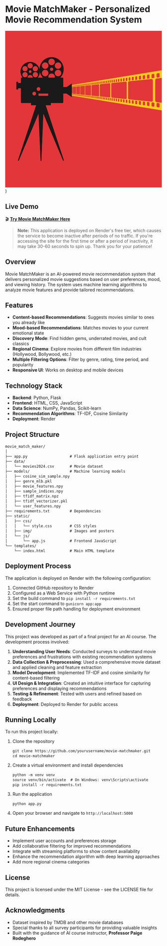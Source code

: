 # Movie MatchMaker - Personalized Movie Recommendation System

![Movie MatchMaker](static/img/no-poster.jpg))

## Live Demo
🎬 **[Try Movie MatchMaker Here](https://movie-matchmaker-recommendation-system.onrender.com/)**

> **Note:** This application is deployed on Render's free tier, which causes the service to become inactive after periods of no traffic. If you're accessing the site for the first time or after a period of inactivity, it may take 30-60 seconds to spin up. Thank you for your patience!

## Overview
Movie MatchMaker is an AI-powered movie recommendation system that delivers personalized movie suggestions based on user preferences, mood, and viewing history. The system uses machine learning algorithms to analyze movie features and provide tailored recommendations.

## Features
- **Content-based Recommendations**: Suggests movies similar to ones you already like
- **Mood-based Recommendations**: Matches movies to your current emotional state
- **Discovery Mode**: Find hidden gems, underrated movies, and cult classics
- **Regional Cinema**: Explore movies from different film industries (Hollywood, Bollywood, etc.)
- **Multiple Filtering Options**: Filter by genre, rating, time period, and popularity
- **Responsive UI**: Works on desktop and mobile devices

## Technology Stack
- **Backend**: Python, Flask
- **Frontend**: HTML, CSS, JavaScript
- **Data Science**: NumPy, Pandas, Scikit-learn
- **Recommendation Algorithms**: TF-IDF, Cosine Similarity
- **Deployment**: Render

## Project Structure
```
movie_match_maker/
│
├── app.py                   # Flask application entry point
├── data/
│   └── movies2024.csv       # Movie dataset
├── models/                  # Machine learning models
│   ├── cosine_sim_sample.npy
│   ├── genre_mlb.pkl
│   ├── movie_features.npy
│   ├── sample_indices.npy
│   ├── tfidf_matrix.npz
│   ├── tfidf_vectorizer.pkl
│   └── user_features.npy
├── requirements.txt         # Dependencies
├── static/
│   ├── css/
│   │   └── style.css        # CSS styles
│   ├── img/                 # Images and posters
│   └── js/
│       └── app.js           # Frontend JavaScript
└── templates/
    └── index.html           # Main HTML template
```

## Deployment Process
The application is deployed on Render with the following configuration:
1. Connected GitHub repository to Render
2. Configured as a Web Service with Python runtime
3. Set the build command to `pip install -r requirements.txt`
4. Set the start command to `gunicorn app:app`
5. Ensured proper file path handling for deployment environment

## Development Journey
This project was developed as part of a final project for an AI course. The development process involved:

1. **Understanding User Needs**: Conducted surveys to understand movie preferences and frustrations with existing recommendation systems
2. **Data Collection & Preprocessing**: Used a comprehensive movie dataset and applied cleaning and feature extraction
3. **Model Development**: Implemented TF-IDF and cosine similarity for content-based filtering
4. **UI Design & Integration**: Created an intuitive interface for capturing preferences and displaying recommendations
5. **Testing & Refinement**: Tested with users and refined based on feedback
6. **Deployment**: Deployed to Render for public access

## Running Locally
To run this project locally:

1. Clone the repository
   ```
   git clone https://github.com/yourusername/movie-matchmaker.git
   cd movie-matchmaker
   ```

2. Create a virtual environment and install dependencies
   ```
   python -m venv venv
   source venv/bin/activate  # On Windows: venv\Scripts\activate
   pip install -r requirements.txt
   ```

3. Run the application
   ```
   python app.py
   ```

4. Open your browser and navigate to `http://localhost:5000`

## Future Enhancements
- Implement user accounts and preferences storage
- Add collaborative filtering for improved recommendations
- Integrate with streaming platforms to show content availability
- Enhance the recommendation algorithm with deep learning approaches
- Add more regional cinema categories

## License
This project is licensed under the MIT License - see the LICENSE file for details.

## Acknowledgments
- Dataset inspired by TMDB and other movie databases
- Special thanks to all survey participants for providing valuable insights
- Built with the guidance of AI course instructor, **Professor Paige Rodeghero** 
